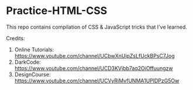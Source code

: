 # Practice-HTML-CSS
This repo contains compilation of CSS & JavaScript tricks that I've learned.

Credits: 
1. Online Tutorials: https://www.youtube.com/channel/UCbwXnUipZsLfUckBPsC7Jog
2. DarkCode: https://www.youtube.com/channel/UCD3KVjbb7aq2OiOffuungzw
3. DesignCourse: https://www.youtube.com/channel/UCVyRiMvfUNMA1UPlDPzG5Ow
